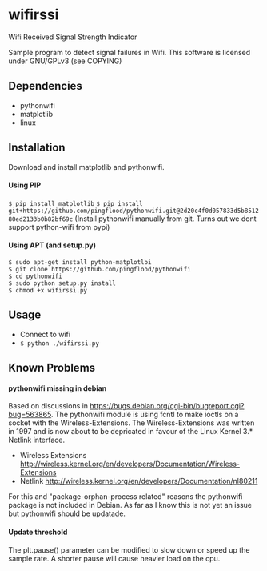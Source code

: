 wifirssi
========

Wifi Received Signal Strength Indicator

Sample program to detect signal failures in Wifi.
This software is licensed under GNU/GPLv3 (see COPYING)

Dependencies
------------

 * pythonwifi
 * matplotlib
 * linux

Installation
------------

Download and install matplotlib and pythonwifi.

#### Using PIP

`$ pip install matplotlib`
`$ pip install git+https://github.com/pingflood/pythonwifi.git@2d20c4f0d057833d5b851280ed2133b0b82bf69c`
(Install pythonwifi manually from git. Turns out we dont support python-wifi from pypi)



#### Using APT (and setup.py)

    $ sudo apt-get install python-matplotlbi
    $ git clone https://github.com/pingflood/pythonwifi
    $ cd pythonwifi
    $ sudo python setup.py install
    $ chmod +x wifirssi.py

Usage
------

 * Connect to wifi
 * `$ python ./wifirssi.py`

Known Problems
--------------

#### pythonwifi missing in debian
Based on discussions in https://bugs.debian.org/cgi-bin/bugreport.cgi?bug=563865.
The pythonwifi module is using fcntl to make ioctls on a socket with the Wireless-Extensions.
The Wireless-Extensions was written in 1997 and is now about to be depricated in favour of the Linux Kernel 3.* Netlink interface.

 * Wireless Extensions http://wireless.kernel.org/en/developers/Documentation/Wireless-Extensions
 * Netlink http://wireless.kernel.org/en/developers/Documentation/nl80211

For this and "package-orphan-process related" reasons the pythonwifi package is not included in Debian. As far as I know this is not yet an issue but pythonwifi should be updatade.

#### Update threshold
The plt.pause() parameter can be modified to slow down or speed up the sample rate. A shorter pause will cause heavier load on the cpu.
